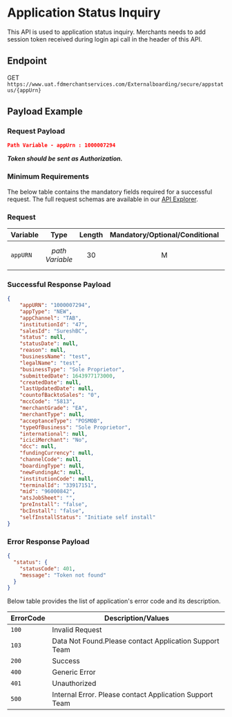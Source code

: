 # Application Status Inquiry

This API is used to application status inquiry. Merchants needs to add session 
token received during login api call in the header of this API.


## Endpoint

GET `https://www.uat.fdmerchantservices.com/Externalboarding/secure/appstatus/{appUrn}`

## Payload Example

### Request Payload

```json
Path Variable - appUrn : 1000007294

```
  
***Token should be sent as Authorization.***

### Minimum Requirements

The below table contains the mandatory fields required for a successful request. The full request schemas are available in our [API Explorer](../api/?type=get&path=/Externalboarding/secure/appstatus/{appUrn}).

### Request
| Variable | Type | Length |  Mandatory/Optional/Conditional  | Description/Values |
| -------- | :-------: | :--: | :------------: | ------------------ |
| `appURN` | *path Variable* | 30 | M | App URN retured as part of Create URN API |

### Successful Response Payload

```json
{
	"appURN": "1000007294",
	"appType": "NEW",
	"appChannel": "TAB",
	"institutionId": "47",
	"salesId": "SureshBC",
	"status": null,
	"statusDate": null,
	"reason": null,
	"businessName": "test",
	"legalName": "test",
	"businessType": "Sole Proprietor",
	"submittedDate": 1643977173000,
	"createdDate": null,
	"lastUpdatedDate": null,
	"countofBacktoSales": "0",
	"mccCode": "5813",
	"merchantGrade": "EA",
	"merchantType": null,
	"acceptanceType": "POSMOB",
	"typeOfBusiness": "Sole Proprietor",
	"international": null,
	"iciciMerchant": "No",
	"dcc": null,
	"fundingCurrency": null,
	"channelCode": null,
	"boardingType": null,
	"newFundingAc": null,
	"institutionCode": null,
	"terminalId": "33917151",
	"mid": "96000842",
	"atsJobSheet": "",
	"preInstall": "false",
	"bcInstall": "false",
	"selfInstallStatus": "Initiate self install"
}
```

### Error Response Payload

```json
{
  "status": {
    "statusCode": 401,
    "message": "Token not found"
  }
}
```

Below table provides the list of application's error code and its description.

| ErrorCode |  Description/Values |
| --------  | ------------------ |
|`100`| Invalid Request |
|`103`| Data Not Found.Please contact Application Support Team |  
|`200`| Success |
|`400`| Generic Error |
|`401`| Unauthorized |
|`500`| Internal Error. Please contact Application Support Team |  

